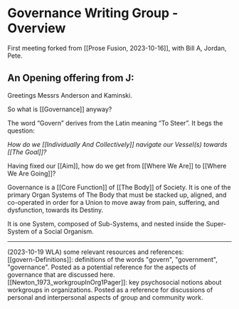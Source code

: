 # Governance Writing Group - Overview

First meeting forked from [[Prose Fusion, 2023-10-16]], with Bill A, Jordan, Pete.

## An Opening offering from J: 

Greetings Messrs Anderson and Kaminski. 

So what is [[Governance]] anyway?

The word “Govern” derives from the Latin meaning “To Steer”. It begs the question: 

_How do we [[Individually And Collectively]] navigate our Vessel(s) towards [[The Goal]]?_  

Having fixed our [[Aim]], how do we get from [[Where We Are]] to [[Where We Are Going]]? 

Governance is a [[Core Function]] of [[The Body]] of Society. It is one of the primary Organ Systems of The Body that must be stacked up, aligned, and co-operated in order for a Union to move away from pain, suffering, and dysfunction, towards its Destiny. 

It is one System, composed of Sub-Systems, and nested inside the Super-System of a Social Organism.


-----
(2023-10-19 WLA) some relevant resources and references:  
[[govern-Definitions]]: definitions of the words "govern", "government", "governance". Posted as a potential reference for the aspects of governance that are discussed here.    
[[Newton_1973_workgroupInOrg1Pager]]: key psychosocial notions about workgroups in organizations. Posted as a reference for discussions of personal and interpersonal aspects of group and community work.  


